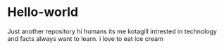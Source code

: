 # Hello-world
Just another repository
hi humans
its me kotagill intrested in technology and facts always want to learn.
i love to eat ice cream
